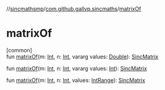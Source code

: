 //[sincmathsmp](../../index.md)/[com.github.gallvp.sincmaths](index.md)/[matrixOf](matrix-of.md)

# matrixOf

[common]\
fun [matrixOf](matrix-of.md)(m: [Int](https://kotlinlang.org/api/latest/jvm/stdlib/kotlin/-int/index.html), n: [Int](https://kotlinlang.org/api/latest/jvm/stdlib/kotlin/-int/index.html), vararg values: [Double](https://kotlinlang.org/api/latest/jvm/stdlib/kotlin/-double/index.html)): [SincMatrix](-sinc-matrix/index.md)

fun [matrixOf](matrix-of.md)(m: [Int](https://kotlinlang.org/api/latest/jvm/stdlib/kotlin/-int/index.html), n: [Int](https://kotlinlang.org/api/latest/jvm/stdlib/kotlin/-int/index.html), vararg values: [Int](https://kotlinlang.org/api/latest/jvm/stdlib/kotlin/-int/index.html)): [SincMatrix](-sinc-matrix/index.md)

fun [matrixOf](matrix-of.md)(m: [Int](https://kotlinlang.org/api/latest/jvm/stdlib/kotlin/-int/index.html), n: [Int](https://kotlinlang.org/api/latest/jvm/stdlib/kotlin/-int/index.html), values: [IntRange](https://kotlinlang.org/api/latest/jvm/stdlib/kotlin.ranges/-int-range/index.html)): [SincMatrix](-sinc-matrix/index.md)
